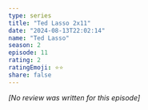 ```yaml
---
type: series
title: "Ted Lasso 2x11"
date: "2024-08-13T22:02:14"
name: "Ted Lasso"
season: 2
episode: 11
rating: 2
ratingEmoji: ⭐️⭐️
share: false
---
```


*[No review was written for this episode]*
